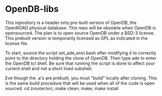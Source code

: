 # OpenDB-libs

This repository is a header only pre-built version of OpenDB, the OpenROAD physical database.
This repo will be obsolete when OpenDB is opensourced.
The plan is to open source OpenDB under a BSD-3 license.
This prebuilt version is temporarily licensed as GPL as indicated in the license file.

To start, source the script set_ade_envi.bash after modifying it to correctly point to the directory holding the clone of OpenDB.
Then type ade to enter the OpenDB tcl shell. Be sure that running the script is done to affect your current shell and not a short lived subshell.

Eve though the .a's are prebuilt, you must "build" locally after cloning. This is the same build procedure that will be used when all of the code is open sourced.
cd zrouter/src; make clean; make; make install




